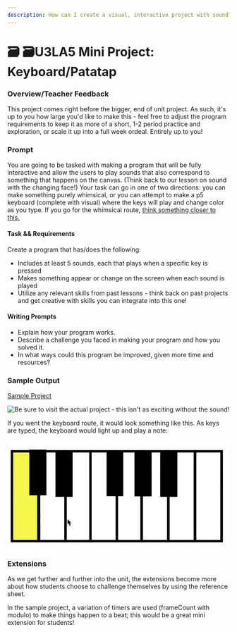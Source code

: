 ```yaml
---
description: How can I create a visual, interactive project with sound?
---
```


# 🗃 🗃U3LA5 Mini Project: Keyboard/Patatap

### Overview/Teacher Feedback

This project comes right before the bigger, end of unit project. As such, it's up to you how large you'd like to make this - feel free to adjust the program requirements to keep it as more of a short, 1-2 period practice and exploration, or scale it up into a full week ordeal. Entirely up to you!

### Prompt

You are going to be tasked with making a program that will be fully interactive and allow the users to play sounds that also correspond to something that happens on the canvas. (Think back to our lesson on sound with the changing face!) Your task can go in one of two directions: you can make something purely whimsical, or you can attempt to make a p5 keyboard (complete with visual) where the keys will play and change color as you type. If you go for the whimsical route, [think something closer to this.](https://patatap.com/)&#x20;

#### Task && Requirements

Create a program that has/does the following:

* Includes at least 5 sounds, each that plays when a specific key is pressed
* Makes something appear or change on the screen when each sound is played
* Utilize any relevant skills from past lessons - think back on past projects and get creative with skills you can integrate into this one!

#### Writing Prompts

* Explain how your program works.
* Describe a challenge you faced in making your program and how you solved it.
* In what ways could this program be improved, given more time and resources?

### Sample Output

[Sample Project](https://editor.p5js.org/cmorgantywls/full/kNg4Q83p3)

![Be sure to visit the actual project - this isn't as exciting without the sound!](../.gitbook/assets/music\_example.gif)

If you went the keyboard route, it would look something like this. As keys are typed, the keyboard would light up and play a note:

![](<../.gitbook/assets/image (1).png>)

### Extensions

As we get further and further into the unit, the extensions become more about how students choose to challenge themselves by using the reference sheet.&#x20;

In the sample project, a variation of timers are used (frameCount with modulo) to make things happen to a beat; this would be a great mini extension for students!

